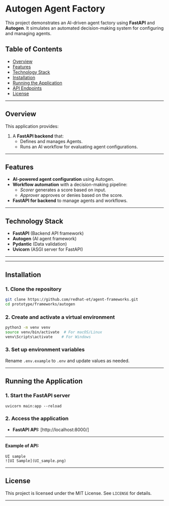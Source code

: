 # Autogen Agent Factory

This project demonstrates an AI-driven agent factory using **FastAPI** and **Autogen**. It simulates an automated decision-making system for configuring and managing agents.

## Table of Contents
- [Overview](#overview)
- [Features](#features)
- [Technology Stack](#technology-stack)
- [Installation](#installation)
- [Running the Application](#running-the-application)
- [API Endpoints](#api-endpoints)
- [License](#license)

---

## Overview
This application provides:
1. A **FastAPI backend** that:
   - Defines and manages Agents.
   - Runs an AI workflow for evaluating agent configurations.

---

## Features
- **AI-powered agent configuration** using Autogen.
- **Workflow automation** with a decision-making pipeline:
  - *Scorer* generates a score based on input.
  - *Approver* approves or denies based on the score.
- **FastAPI for backend** to manage agents and workflows.

---

## Technology Stack
- **FastAPI** (Backend API framework)
- **Autogen** (AI agent framework)
- **Pydantic** (Data validation)
- **Uvicorn** (ASGI server for FastAPI)

---

---

## Installation
### 1. Clone the repository
```sh
git clone https://github.com/redhat-et/agent-frameworks.git
cd prototype/frameworks/autogen
```

### 2. Create and activate a virtual environment
```sh
python3 -m venv venv
source venv/bin/activate  # For macOS/Linux
venv\Scripts\activate    # For Windows
```


### 3. Set up environment variables
Rename `.env.example` to `.env` and update values as needed.

---

## Running the Application
### 1. Start the FastAPI server
```
uvicorn main:app --reload
```

### 2. Access the application
- **FastAPI API:** [http://localhost:8000/]

---

#### Example of API:
```
UI sample
![UI Sample](UI_sample.png)

```

---

## License
This project is licensed under the MIT License. See `LICENSE` for details.

---

